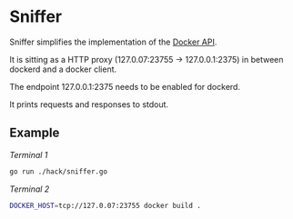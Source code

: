 # Sniffer

Sniffer simplifies the implementation of the [Docker API](https://docs.docker.com/engine/api/v1.40/#operation/ImageBuild).

It is sitting as a HTTP proxy (127.0.07:23755 -> 127.0.0.1:2375) in between dockerd and a docker client.

The endpoint 127.0.0.1:2375 needs to be enabled for dockerd.

It prints requests and responses to stdout.

## Example

_Terminal 1_

``` bash
go run ./hack/sniffer.go
```

_Terminal 2_
``` bash
DOCKER_HOST=tcp://127.0.07:23755 docker build .
```
